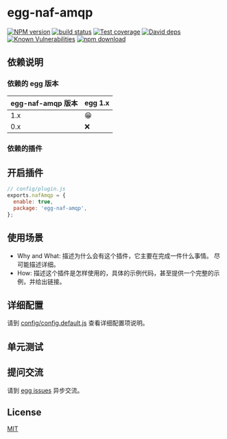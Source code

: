 # egg-naf-amqp

[![NPM version][npm-image]][npm-url]
[![build status][travis-image]][travis-url]
[![Test coverage][codecov-image]][codecov-url]
[![David deps][david-image]][david-url]
[![Known Vulnerabilities][snyk-image]][snyk-url]
[![npm download][download-image]][download-url]

[npm-image]: https://img.shields.io/npm/v/egg-naf-amqp.svg?style=flat-square
[npm-url]: https://npmjs.org/package/egg-naf-amqp
[travis-image]: https://img.shields.io/travis/eggjs/egg-naf-amqp.svg?style=flat-square
[travis-url]: https://travis-ci.org/eggjs/egg-naf-amqp
[codecov-image]: https://img.shields.io/codecov/c/github/eggjs/egg-naf-amqp.svg?style=flat-square
[codecov-url]: https://codecov.io/github/eggjs/egg-naf-amqp?branch=master
[david-image]: https://img.shields.io/david/eggjs/egg-naf-amqp.svg?style=flat-square
[david-url]: https://david-dm.org/eggjs/egg-naf-amqp
[snyk-image]: https://snyk.io/test/npm/egg-naf-amqp/badge.svg?style=flat-square
[snyk-url]: https://snyk.io/test/npm/egg-naf-amqp
[download-image]: https://img.shields.io/npm/dm/egg-naf-amqp.svg?style=flat-square
[download-url]: https://npmjs.org/package/egg-naf-amqp

<!--
Description here.
-->

## 依赖说明

### 依赖的 egg 版本

egg-naf-amqp 版本 | egg 1.x
--- | ---
1.x | 😁
0.x | ❌

### 依赖的插件
<!--

如果有依赖其它插件，请在这里特别说明。如

- security
- multipart

-->

## 开启插件

```js
// config/plugin.js
exports.nafAmqp = {
  enable: true,
  package: 'egg-naf-amqp',
};
```

## 使用场景

- Why and What: 描述为什么会有这个插件，它主要在完成一件什么事情。
尽可能描述详细。
- How: 描述这个插件是怎样使用的，具体的示例代码，甚至提供一个完整的示例，并给出链接。

## 详细配置

请到 [config/config.default.js](config/config.default.js) 查看详细配置项说明。

## 单元测试

<!-- 描述如何在单元测试中使用此插件，例如 schedule 如何触发。无则省略。-->

## 提问交流

请到 [egg issues](https://github.com/eggjs/egg/issues) 异步交流。

## License

[MIT](LICENSE)
